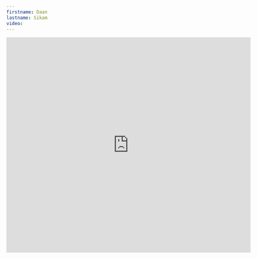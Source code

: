 ```yaml
--- 
firstname: Daan
lastname: Sikam
video: 
--- 
```


<iframe src="https://player.vimeo.com/video/560999371" width="640" height="564" frameborder="0" allow="autoplay; fullscreen" allowfullscreen></iframe>